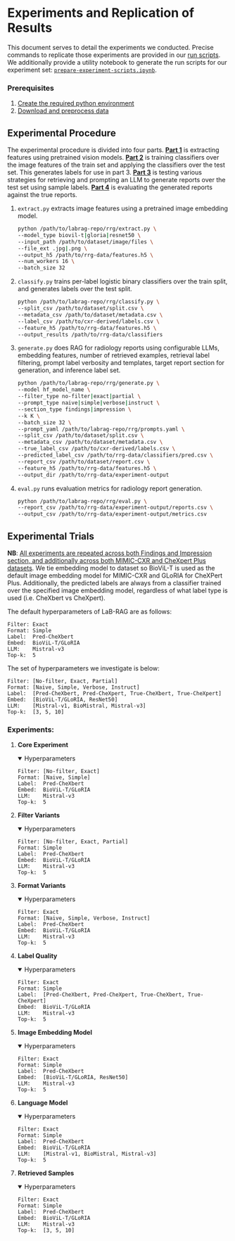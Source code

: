 # Experiments and Replication of Results

This document serves to detail the experiments we conducted. Precise commands to replicate those experiments are provided in our [run scripts](../scripts/). We additionally provide a utility notebook to generate the run scripts for our experiment set: [`prepare-experiment-scripts.ipynb`](../scripts/prepare-experiment-scripts.ipynb).

### Prerequisites
1. [Create the required python environment](README.md#environment-setup)
1. [Download and preprocess data](https://github.com/StevenSong/cxr-data-ingest)

## Experimental Procedure
The experimental procedure is divided into four parts. **<u>Part 1</u>** is extracting features using pretrained vision models. **<u>Part 2</u>** is training classifiers over the image features of the train set and applying the classifiers over the test set. This generates labels for use in part 3. **<u>Part 3</u>** is testing various strategies for retrieving and prompting an LLM to generate reports over the test set using sample labels. **<u>Part 4</u>** is evaluating the generated reports against the true reports.

1. `extract.py` extracts image features using a pretrained image embedding model.
    ```bash
    python /path/to/labrag-repo/rrg/extract.py \
    --model_type biovil-t|gloria|resnet50 \
    --input_path /path/to/dataset/image/files \
    --file_ext .jpg|.png \
    --output_h5 /path/to/rrg-data/features.h5 \
    --num_workers 16 \
    --batch_size 32
    ```
1. `classify.py` trains per-label logistic binary classifiers over the train split, and generates labels over the test split.
    ```bash
    python /path/to/labrag-repo/rrg/classify.py \
    --split_csv /path/to/dataset/split.csv \
    --metadata_csv /path/to/dataset/metadata.csv \
    --label_csv /path/to/cxr-derived/labels.csv \
    --feature_h5 /path/to/rrg-data/features.h5 \
    --output_results /path/to/rrg-data/classifiers
    ```
1. `generate.py` does RAG for radiology reports using configurable LLMs, embedding features, number of retrieved examples, retrieval label filtering, prompt label verbosity and templates, target report section for generation, and inference label set.
    ```bash
    python /path/to/labrag-repo/rrg/generate.py \
    --model hf_model_name \
    --filter_type no-filter|exact|partial \
    --prompt_type naive|simple|verbose|instruct \
    --section_type findings|impression \
    --k K \
    --batch_size 32 \
    --prompt_yaml /path/to/labrag-repo/rrg/prompts.yaml \
    --split_csv /path/to/dataset/split.csv \
    --metadata_csv /path/to/dataset/metadata.csv \
    --true_label_csv /path/to/cxr-derived/labels.csv \
    --predicted_label_csv /path/to/rrg-data/classifiers/pred.csv \
    --report_csv /path/to/dataset/report.csv \
    --feature_h5 /path/to/rrg-data/features.h5 \
    --output_dir /path/to/rrg-data/experiment-output
    ```
1. `eval.py` runs evaluation metrics for radiology report generation.
    ```bash
    python /path/to/labrag-repo/rrg/eval.py \
    --report_csv /path/to/rrg-data/experiment-output/reports.csv \
    --output_csv /path/to/rrg-data/experiment-output/metrics.csv
    ```

## Experimental Trials

**NB**: <u>All experiments are repeated across both Findings and Impression section, and additionally across both MIMIC-CXR and CheXpert Plus datasets</u>. We tie embedding model to dataset so BioViL-T is used as the default image embedding model for MIMIC-CXR and GLoRIA for CheXPert Plus. Additionally, the predicted labels are always from a classifier trained over the specified image embedding model, regardless of what label type is used (i.e. CheXbert vs CheXpert).

The default hyperparameters of LaB-RAG are as follows:
```
Filter: Exact
Format: Simple
Label:  Pred-CheXbert
Embed:  BioViL-T/GLoRIA
LLM:    Mistral-v3
Top-k:  5
```

The set of hyperparameters we investigate is below:
```
Filter: [No-filter, Exact, Partial]
Format: [Naive, Simple, Verbose, Instruct]
Label:  [Pred-CheXbert, Pred-CheXpert, True-CheXbert, True-CheXpert]
Embed:  [BioViL-T/GLoRIA, ResNet50]
LLM:    [Mistral-v1, BioMistral, Mistral-v3]
Top-k:  [3, 5, 10]
```

### Experiments:
1. **Core Experiment**
    <details open>
    <summary>Hyperparameters</summary>

    ```
    Filter: [No-filter, Exact]
    Format: [Naive, Simple]
    Label:  Pred-CheXbert
    Embed:  BioViL-T/GLoRIA
    LLM:    Mistral-v3
    Top-k:  5
    ```
    </details>
1. **Filter Variants**
    <details open>
    <summary>Hyperparameters</summary>

    ```
    Filter: [No-filter, Exact, Partial]
    Format: Simple
    Label:  Pred-CheXbert
    Embed:  BioViL-T/GLoRIA
    LLM:    Mistral-v3
    Top-k:  5
    ```
    </details>
1. **Format Variants**
    <details open>
    <summary>Hyperparameters</summary>

    ```
    Filter: Exact
    Format: [Naive, Simple, Verbose, Instruct]
    Label:  Pred-CheXbert
    Embed:  BioViL-T/GLoRIA
    LLM:    Mistral-v3
    Top-k:  5
    ```
    </details>
1. **Label Quality**
    <details open>
    <summary>Hyperparameters</summary>

    ```
    Filter: Exact
    Format: Simple
    Label:  [Pred-CheXbert, Pred-CheXpert, True-CheXbert, True-CheXpert]
    Embed:  BioViL-T/GLoRIA
    LLM:    Mistral-v3
    Top-k:  5
    ```
    </details>
1. **Image Embedding Model**
    <details open>
    <summary>Hyperparameters</summary>

    ```
    Filter: Exact
    Format: Simple
    Label:  Pred-CheXbert
    Embed:  [BioViL-T/GLoRIA, ResNet50]
    LLM:    Mistral-v3
    Top-k:  5
    ```
    </details>
1. **Language Model**
    <details open>
    <summary>Hyperparameters</summary>

    ```
    Filter: Exact
    Format: Simple
    Label:  Pred-CheXbert
    Embed:  BioViL-T/GLoRIA
    LLM:    [Mistral-v1, BioMistral, Mistral-v3]
    Top-k:  5
    ```
    </details>
1. **Retrieved Samples**
    <details open>
    <summary>Hyperparameters</summary>

    ```
    Filter: Exact
    Format: Simple
    Label:  Pred-CheXbert
    Embed:  BioViL-T/GLoRIA
    LLM:    Mistral-v3
    Top-k:  [3, 5, 10]
    ```
    </details>
